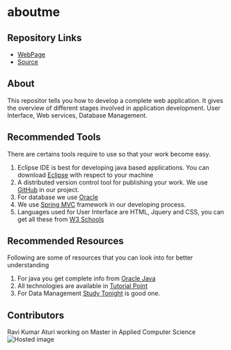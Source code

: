 # aboutme

## Repository Links

 - [WebPage](https://ravikumaratluri.github.io/aboutme/)
 - [Source](https://github.com/ravikumaratluri/aboutme)

## About

This repositor tells you how to develop a complete web application. It gives the overview of different stages involved in application development. User Interface, Web services, Database Management.

## Recommended Tools

There are certains tools require to use so that your work become easy.

 1. Eclipse IDE is best for developing java based applications. You can download [Eclipse](https://www.oracle.com/technetwork/java/javase/downloads/jdk8-downloads-2133151.html) with respect to your machine
 1. A distributed version control tool for publishing your work. We use [GitHub](https://github.com/) in our project.
 1. For database we use [Oracle](https://www.oracle.com/database/)
 1. We use [Spring MVC](http://spring.io/projects/spring-framework) framework in our developing process.
 1. Languages used for User Interface are HTML, Jquery and CSS, you can get all these from [W3 Schools](https://www.w3schools.com/)
 
 ## Recommended Resources
 
 Following are some of resources that you can look into for better understanding
 
 1. For java you get complete info from [Oracle Java](https://docs.oracle.com/javase/tutorial/)
 1. All technologies are available in [Tutorial Point](https://www.tutorialspoint.com/) 
 1. For Data Management [Study Tonight](https://www.studytonight.com/data-structures/) is good one.
 
 ## Contributors
 
 Ravi Kumar Aturi working on Master in Applied Computer Science
 ![Hosted image](http://thenewleam.com/wp-content/uploads/2018/09/8122f869e3f242a35293d0bf94330e12.jpg "Crop")
